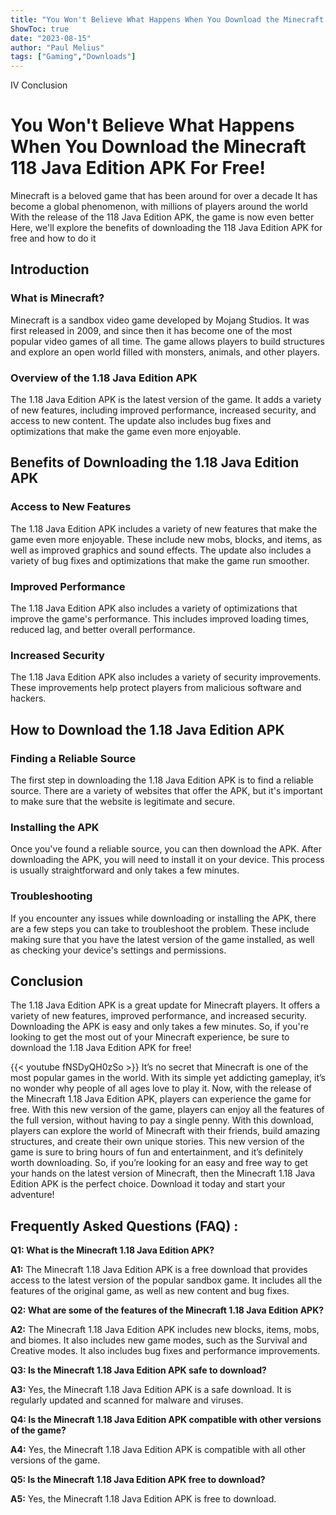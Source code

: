 ```yaml
---
title: "You Won't Believe What Happens When You Download the Minecraft 1.18 Java Edition APK For Free!"
ShowToc: true 
date: "2023-08-15"
author: "Paul Melius" 
tags: ["Gaming","Downloads"]
---
```

IV Conclusion


# You Won't Believe What Happens When You Download the Minecraft 118 Java Edition APK For Free!
Minecraft is a beloved game that has been around for over a decade It has become a global phenomenon, with millions of players around the world With the release of the 118 Java Edition APK, the game is now even better Here, we'll explore the benefits of downloading the 118 Java Edition APK for free and how to do it 

## Introduction

### What is Minecraft? 
Minecraft is a sandbox video game developed by Mojang Studios. It was first released in 2009, and since then it has become one of the most popular video games of all time. The game allows players to build structures and explore an open world filled with monsters, animals, and other players.

### Overview of the 1.18 Java Edition APK
The 1.18 Java Edition APK is the latest version of the game. It adds a variety of new features, including improved performance, increased security, and access to new content. The update also includes bug fixes and optimizations that make the game even more enjoyable.

## Benefits of Downloading the 1.18 Java Edition APK

### Access to New Features
The 1.18 Java Edition APK includes a variety of new features that make the game even more enjoyable. These include new mobs, blocks, and items, as well as improved graphics and sound effects. The update also includes a variety of bug fixes and optimizations that make the game run smoother.

### Improved Performance
The 1.18 Java Edition APK also includes a variety of optimizations that improve the game's performance. This includes improved loading times, reduced lag, and better overall performance.

### Increased Security
The 1.18 Java Edition APK also includes a variety of security improvements. These improvements help protect players from malicious software and hackers.

## How to Download the 1.18 Java Edition APK

### Finding a Reliable Source
The first step in downloading the 1.18 Java Edition APK is to find a reliable source. There are a variety of websites that offer the APK, but it's important to make sure that the website is legitimate and secure.

### Installing the APK
Once you've found a reliable source, you can then download the APK. After downloading the APK, you will need to install it on your device. This process is usually straightforward and only takes a few minutes.

### Troubleshooting
If you encounter any issues while downloading or installing the APK, there are a few steps you can take to troubleshoot the problem. These include making sure that you have the latest version of the game installed, as well as checking your device's settings and permissions.

## Conclusion
The 1.18 Java Edition APK is a great update for Minecraft players. It offers a variety of new features, improved performance, and increased security. Downloading the APK is easy and only takes a few minutes. So, if you're looking to get the most out of your Minecraft experience, be sure to download the 1.18 Java Edition APK for free!

{{< youtube fNSDyQH0zSo >}} 
It’s no secret that Minecraft is one of the most popular games in the world. With its simple yet addicting gameplay, it’s no wonder why people of all ages love to play it. Now, with the release of the Minecraft 1.18 Java Edition APK, players can experience the game for free. With this new version of the game, players can enjoy all the features of the full version, without having to pay a single penny. With this download, players can explore the world of Minecraft with their friends, build amazing structures, and create their own unique stories. This new version of the game is sure to bring hours of fun and entertainment, and it’s definitely worth downloading. So, if you’re looking for an easy and free way to get your hands on the latest version of Minecraft, then the Minecraft 1.18 Java Edition APK is the perfect choice. Download it today and start your adventure!

## Frequently Asked Questions (FAQ) :
**Q1: What is the Minecraft 1.18 Java Edition APK?**

**A1:** The Minecraft 1.18 Java Edition APK is a free download that provides access to the latest version of the popular sandbox game. It includes all the features of the original game, as well as new content and bug fixes.

**Q2: What are some of the features of the Minecraft 1.18 Java Edition APK?**

**A2:** The Minecraft 1.18 Java Edition APK includes new blocks, items, mobs, and biomes. It also includes new game modes, such as the Survival and Creative modes. It also includes bug fixes and performance improvements.

**Q3: Is the Minecraft 1.18 Java Edition APK safe to download?**

**A3:** Yes, the Minecraft 1.18 Java Edition APK is a safe download. It is regularly updated and scanned for malware and viruses.

**Q4: Is the Minecraft 1.18 Java Edition APK compatible with other versions of the game?**

**A4:** Yes, the Minecraft 1.18 Java Edition APK is compatible with all other versions of the game.

**Q5: Is the Minecraft 1.18 Java Edition APK free to download?**

**A5:** Yes, the Minecraft 1.18 Java Edition APK is free to download.




